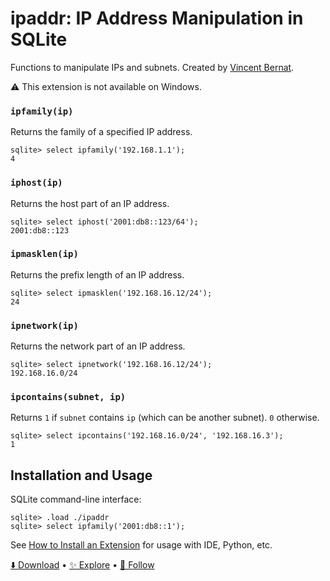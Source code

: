# ipaddr: IP Address Manipulation in SQLite

Functions to manipulate IPs and subnets. Created by [Vincent Bernat](https://github.com/vincentbernat).

⚠️ This extension is not available on Windows.

### `ipfamily(ip)`

Returns the family of a specified IP address.

```
sqlite> select ipfamily('192.168.1.1');
4
```

### `iphost(ip)`

Returns the host part of an IP address.

```
sqlite> select iphost('2001:db8::123/64');
2001:db8::123
```

### `ipmasklen(ip)`

Returns the prefix length of an IP address.

```
sqlite> select ipmasklen('192.168.16.12/24');
24
```

### `ipnetwork(ip)`

Returns the network part of an IP address.

```
sqlite> select ipnetwork('192.168.16.12/24');
192.168.16.0/24
```

### `ipcontains(subnet, ip)`

Returns `1` if `subnet` contains `ip` (which can be another subnet).
`0` otherwise.

```
sqlite> select ipcontains('192.168.16.0/24', '192.168.16.3');
1
```

## Installation and Usage

SQLite command-line interface:

```
sqlite> .load ./ipaddr
sqlite> select ipfamily('2001:db8::1');
```

See [How to Install an Extension](install.md) for usage with IDE, Python, etc.

[⬇️ Download](https://github.com/nalgeon/sqlean/releases/latest) •
[✨ Explore](https://github.com/nalgeon/sqlean) •
[🚀 Follow](https://twitter.com/ohmypy)
